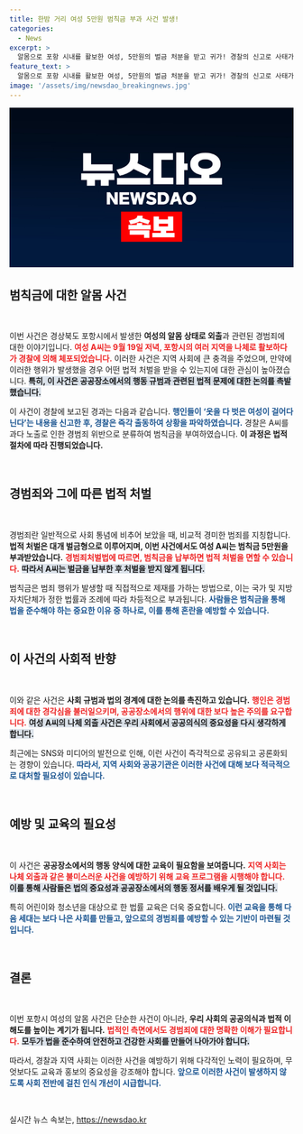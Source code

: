 ```yaml
---
title: 한밤 거리 여성 5만원 범칙금 부과 사건 발생!
categories:
  - News
excerpt: >
  알몸으로 포항 시내를 활보한 여성, 5만원의 벌금 처분을 받고 귀가! 경찰의 신고로 사태가 급변한 현장, 그녀의 이유는 무엇일까? 궁금증을 자아내는 한 사건의 전말을 확인해보세요!
feature_text: >
  알몸으로 포항 시내를 활보한 여성, 5만원의 벌금 처분을 받고 귀가! 경찰의 신고로 사태가 급변한 현장, 그녀의 이유는 무엇일까? 궁금증을 자아내는 한 사건의 전말을 확인해보세요!
image: '/assets/img/newsdao_breakingnews.jpg'
---
```


<p><img src="/assets/img/newsdao_breakingnews.jpg" alt="firstkoreanews 속보" /></p>

<h2 data-ke-size="size26">범칙금에 대한 알몸 사건</h2>

<p data-ke-size="size16">&nbsp;</p>

<p>이번 사건은 경상북도 포항시에서 발생한 <b>여성의 알몸 상태로 외출</b>과 관련된 경범죄에 대한 이야기입니다. <b><span style="color: #ee2323;">여성 A씨는 9월 19일 저녁, 포항시의 여러 지역을 나체로 활보하다가 경찰에 의해 체포되었습니다.</span></b> 이러한 사건은 지역 사회에 큰 충격을 주었으며, 만약에 이러한 행위가 발생했을 경우 어떤 법적 처벌을 받을 수 있는지에 대한 관심이 높아졌습니다. <b><span style="background-color: #21538527;">특히, 이 사건은 공공장소에서의 행동 규범과 관련된 법적 문제에 대한 논의를 촉발했습니다.</span></b> </p>

<p>이 사건이 경찰에 보고된 경과는 다음과 같습니다. <b><span style="color: #1a5490;">행인들이 ‘옷을 다 벗은 여성이 걸어다닌다’는 내용을 신고한 후, 경찰은 즉각 출동하여 상황을 파악하였습니다.</span></b> 경찰은 A씨를 과다 노출로 인한 경범죄 위반으로 분류하여 범칙금을 부여하였습니다. <b>이 과정은 법적 절차에 따라 진행되었습니다.</b></p>

<p data-ke-size="size16">&nbsp;</p>

<h2 data-ke-size="size26">경범죄와 그에 따른 법적 처벌</h2>

<p data-ke-size="size16">&nbsp;</p>

<p>경범죄란 일반적으로 사회 통념에 비추어 보았을 때, 비교적 경미한 범죄를 지칭합니다. <b>법적 처벌은 대개 벌금형으로 이루어지며, 이번 사건에서도 여성 A씨는 범칙금 5만원을 부과받았습니다.</b> <b><span style="color: #ee2323;">경범죄처벌법에 따르면, 범칙금을 납부하면 법적 처벌을 면할 수 있습니다.</span></b> <b><span style="background-color: #21538527;">따라서 A씨는 벌금을 납부한 후 처벌을 받지 않게 됩니다.</span></b> </p>

<p>범칙금은 범죄 행위가 발생할 때 직접적으로 제재를 가하는 방법으로, 이는 국가 및 지방자치단체가 정한 법률과 조례에 따라 차등적으로 부과됩니다. <b><span style="color: #1a5490;">사람들은 범칙금을 통해 법을 준수해야 하는 중요한 이유 중 하나로, 이를 통해 혼란을 예방할 수 있습니다.</span></b></p>

<p data-ke-size="size16">&nbsp;</p>

<h2 data-ke-size="size26">이 사건의 사회적 반향</h2>

<p data-ke-size="size16">&nbsp;</p>

<p>이와 같은 사건은 <b>사회 규범과 법의 경계에 대한 논의를 촉진하고 있습니다.</b> <b><span style="color: #ee2323;">행인은 경범죄에 대한 경각심을 불러일으키며, 공공장소에서의 행위에 대한 보다 높은 주의를 요구합니다.</span></b> <b><span style="background-color: #21538527;">여성 A씨의 나체 외출 사건은 우리 사회에서 공공의식의 중요성을 다시 생각하게 합니다.</span></b> </p>

<p>최근에는 SNS와 미디어의 발전으로 인해, 이런 사건이 즉각적으로 공유되고 공론화되는 경향이 있습니다. <b><span style="color: #1a5490;">따라서, 지역 사회와 공공기관은 이러한 사건에 대해 보다 적극적으로 대처할 필요성이 있습니다.</span></b></p>

<p data-ke-size="size16">&nbsp;</p>

<h2 data-ke-size="size26">예방 및 교육의 필요성</h2>

<p data-ke-size="size16">&nbsp;</p>

<p>이 사건은 <b>공공장소에서의 행동 양식에 대한 교육이 필요함을 보여줍니다.</b> <b><span style="color: #ee2323;">지역 사회는 나체 외출과 같은 불미스러운 사건을 예방하기 위해 교육 프로그램을 시행해야 합니다.</span></b> <b><span style="background-color: #21538527;">이를 통해 사람들은 법의 중요성과 공공장소에서의 행동 정서를 배우게 될 것입니다.</span></b> </p>

<p>특히 어린이와 청소년을 대상으로 한 법률 교육은 더욱 중요합니다. <b><span style="color: #1a5490;">이런 교육을 통해 다음 세대는 보다 나은 사회를 만들고, 앞으로의 경범죄를 예방할 수 있는 기반이 마련될 것입니다.</span></b></p>

<p data-ke-size="size16">&nbsp;</p>

<h2 data-ke-size="size26">결론</h2>

<p data-ke-size="size16">&nbsp;</p>

<p>이번 포항시 여성의 알몸 사건은 단순한 사건이 아니라, <b>우리 사회의 공공의식과 법적 이해도를 높이는 계기가 됩니다.</b> <b><span style="color: #ee2323;">법적인 측면에서도 경범죄에 대한 명확한 이해가 필요합니다.</span></b> <b><span style="background-color: #21538527;">모두가 법을 준수하여 안전하고 건강한 사회를 만들어 나아가야 합니다.</span></b> </p>

<p>따라서, 경찰과 지역 사회는 이러한 사건을 예방하기 위해 다각적인 노력이 필요하며, 무엇보다도 교육과 홍보의 중요성을 강조해야 합니다. <b><span style="color: #1a5490;">앞으로 이러한 사건이 발생하지 않도록 사회 전반에 걸친 인식 개선이 시급합니다.</span></b></p>

<p data-ke-size="size16">&nbsp;</p>
실시간 뉴스 속보는, <a href="https://newsdao.kr" rel="dofollow">https://newsdao.kr</a>


